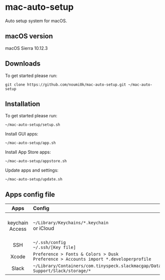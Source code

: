 # mac-auto-setup
Auto setup system for macOS.

## macOS version
macOS Sierra 10.12.3

## Downloads
To get started please run:
```
git clone https://github.com/noumi0k/mac-auto-setup.git ~/mac-auto-setup
```

## Installation
To get started please run:
```
~/mac-auto-setup/setup.sh
```
Install GUI apps:
```
~/mac-auto-setup/app.sh
```
Install App Store apps:
```
~/mac-auto-setup/appstore.sh
```
Update apps and settings:
```
~/mac-auto-setup/update.sh
```

## Apps config file
| Apps | Config | Remarks |
|:----------:|:-----------|:-------------|
|keychain Access|`~/Library/Keychains/*.keychain`<br>or iCloud|keychain password is login password|
|SSH|`~/.ssh/config`<br>`~/.ssh/[Key file]`|-|
|Xcode|`Preference > Fonts & Colors > Dusk`<br>`Preference > Accounts import *.developerprofile`|-|
|Slack|`~/Library/Containers/com.tinyspeck.slackmacgap/Data/Library/Application Support/Slack/storage/*`|-|
